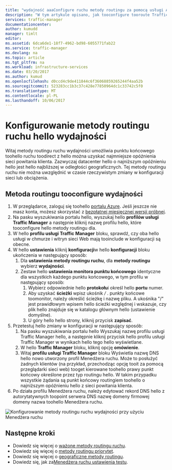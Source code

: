 ```yaml
---
title: "wydajność aaaConfigure ruchu metody routingu za pomocą usługi Azure Traffic Manager | Dokumentacja firmy Microsoft"
description: "W tym artykule opisano, jak tooconfigure tooroute Traffic Manager ruchu toohello punktu końcowego o najniższym opóźnieniu"
services: traffic-manager
documentationcenter: 
author: kumudd
manager: timlt
editor: 
ms.assetid: 6dca6de1-18f7-4962-bd98-6055771fab22
ms.service: traffic-manager
ms.devlang: na
ms.topic: article
ms.tgt_pltfrm: na
ms.workload: infrastructure-services
ms.date: 03/20/2017
ms.author: kumud
ms.openlocfilehash: d0ccd4c9de411844c6f36068859265244f4aa52b
ms.sourcegitcommit: 523283cc1b3c37c428e77850964dc1c33742c5f0
ms.translationtype: MT
ms.contentlocale: pl-PL
ms.lasthandoff: 10/06/2017
---
```

# <a name="configure-hello-performance-traffic-routing-method"></a>Konfigurowanie metody routingu ruchu hello wydajności

Witaj metody routingu ruchu wydajności umożliwia punktu końcowego toohello ruchu toodirect z hello można uzyskać najmniejsze opóźnienia sieci powitania klienta. Zazwyczaj datacenter hello o najniższym opóźnieniu hello jest hello najbliższej w odległości geograficznych. Tej metody routingu ruchu nie można uwzględnić w czasie rzeczywistym zmiany w konfiguracji sieci lub obciążenia.

##  <a name="tooconfigure-performance-routing-method"></a>Metoda routingu tooconfigure wydajności

1. W przeglądarce, zaloguj się toohello [portalu Azure](http://portal.azure.com). Jeśli jeszcze nie masz konta, możesz skorzystać z [bezpłatnej miesięcznej wersji próbnej](https://azure.microsoft.com/free/). 
2. Na pasku wyszukiwania portalu hello, wyszukaj hello **profilów usługi Traffic Manager** a następnie kliknij nazwę profilu hello, które tooconfigure hello metody routingu dla.
3. W hello **profilu usługi Traffic Manager** bloku, sprawdź, czy oba hello usługi w chmurze i witryn sieci Web mają tooinclude w konfiguracji są obecne.
4. W hello **ustawienia** kliknij **konfiguracji**w hello **konfiguracji** bloku ukończenia w następujący sposób:
    1. Dla **ustawienia metody routingu ruchu**, dla **metody routingu** wybierz **wydajności**.
    2. Zestaw hello **ustawienia monitora punktu końcowego** identyczne dla wszystkich każdego punktu końcowego, w tym profilu w następujący sposób:
        1. Wybierz odpowiednie hello **protokołu**i określ hello **portu** numer. 
        2. Aby uzyskać **ścieżki** wpisz ukośnik  */* . punkty końcowe toomonitor, należy określić ścieżkę i nazwę pliku. A ukośnika "/" jest prawidłowym wpisem hello ścieżki względnej i wskazuje, czy plik hello znajduje się w katalogu głównym hello (ustawienie domyślne).
        3. U góry hello hello strony, kliknij przycisk **zapisać**.
5.  Przetestuj hello zmiany w konfiguracji w następujący sposób:
    1.  Na pasku wyszukiwania portalu hello Wyszukaj nazwę profilu usługi Traffic Manager hello, a następnie kliknij przycisk hello profilu usługi Traffic Manager w wynikach hello tego hello wyświetlane.
    2.  W hello **Traffic Manager** bloku, kliknij opcję **omówienie**.
    3.  Witaj **profilu usługi Traffic Manager** bloku Wyświetla nazwę DNS hello nowo utworzony profil Menedżera ruchu. Może to posłużyć żadnych klientów (na przykład, przechodząc opcję tooit za pomocą przeglądarki sieci web) tooget kierowane toohello prawy punkt końcowy określone przez typ routingu hello. W takim przypadku wszystkie żądania są punkt końcowy routingiem toohello o najniższym opóźnieniu hello z sieci powitania klienta.
6. Po działa profilu Menedżera ruchu, należy edytować rekord DNS hello z autorytatywnych toopoint serwera DNS nazwę domeny firmowej domeny nazwa toohello Menedżera ruchu.

![Konfigurowanie metody routingu ruchu wydajności przy użyciu Menedżera ruchu][1]

## <a name="next-steps"></a>Następne kroki

- Dowiedz się więcej o [ważone metody routingu ruchu](traffic-manager-configure-weighted-routing-method.md).
- Dowiedz się więcej o [metody routingu priorytet](traffic-manager-configure-priority-routing-method.md).
- Dowiedz się więcej o [geograficzne metody routingu](traffic-manager-configure-geographic-routing-method.md).
- Dowiedz się, jak za[Menedżera ruchu ustawienia testu](traffic-manager-testing-settings.md).

<!--Image references-->
[1]: ./media/traffic-manager-performance-routing-method/traffic-manager-performance-routing-method.png